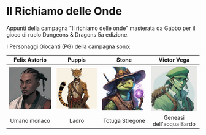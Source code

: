 # Il Richiamo delle Onde
Appunti della campagna "Il richiamo delle onde" masterata da Gabbo per il gioco di ruolo Dungeons & Dragons 5a edizione.

I Personaggi Giocanti (PG) della campagna sono: 

|Felix Astorio                                   |Puppis                                            |Stone                                           |Victor Vega                                                 |
|:----------------------------------------------:|:------------------------------------------------:|:----------------------------------------------:|:----------------------------------------------------------:|
|![Felix](campagna_richiamo_onde/PG/felix200.jpg)|![Puppis](campagna_richiamo_onde/PG/puppis200.jpg)|![Stone](campagna_richiamo_onde/PG/stone200.jpg)|![Victor-Vega](campagna_richiamo_onde/PG/victor-vega200.jpg)|
|Umano monaco                                    |Ladro                                             |Totuga Stregone                                 |Geneasi dell'acqua Bardo                                    |
